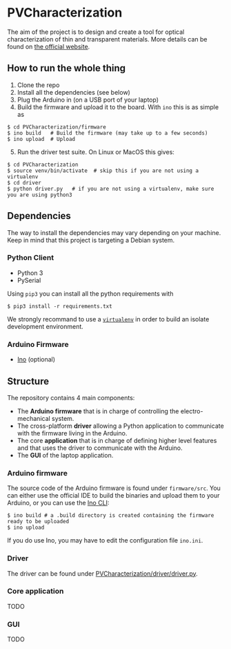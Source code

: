 # PVCharacterization

The aim of the project is to design and create a tool for optical characterization of thin and transparent materials. More details can be found on [the official website](http://www.sensorica.co/home/what-we-do/projects/pv-characterization).

## How to run the whole thing
1. Clone the repo
2. Install all the dependencies (see below)
3. Plug the Arduino in (on a USB port of your laptop)
4. Build the firmware and upload it to the board. With `ino` this is as simple as

```console
$ cd PVCharacterization/firmware
$ ino build   # Build the firmware (may take up to a few seconds)
$ ino upload  # Upload
```

5. Run the driver test suite. On Linux or MacOS this gives:

```console
$ cd PVCharacterization
$ source venv/bin/activate  # skip this if you are not using a virtualenv
$ cd driver
$ python driver.py   # if you are not using a virtualenv, make sure you are using python3
```


## Dependencies

The way to install the dependencies may vary depending on your machine. Keep in mind that this project is targeting a Debian system.

### Python Client
* Python 3
* PySerial

Using `pip3` you can install all the python requirements with

```console
$ pip3 install -r requirements.txt
```

We strongly recommand to use a [`virtualenv`](https://virtualenv.pypa.io/en/latest/) in order to build an isolate development environment.

### Arduino Firmware
* [Ino](http://inotool.org/) (optional)

## Structure
The repository contains 4 main components:

* The **Arduino firmware** that is in charge of controlling the electro-mechanical system.
* The cross-platform **driver** allowing a Python application to communicate with the firmware living in the Arduino.
* The core **application** that is in charge of defining higher level features and that uses the driver to communicate with the Arduino.
* The **GUI** of the laptop application.

### Arduino firmware
The source code of the Arduino firmware is found under `firmware/src`. You can either use the official IDE to build the binaries and upload them to your Arduino, or you can use the [Ino CLI](http://inotool.org/):

```console
$ ino build # a .build directory is created containing the firmware ready to be uploaded
$ ino upload
```

 If you do use Ino, you may have to edit the configuration file `ino.ini`.
 
### Driver
The driver can be found under [PVCharacterization/driver/driver.py](https://github.com/Sensorica/PVCharacterization/blob/dev/driver/driver.py).
 
### Core application
 TODO
 
### GUI
 TODO
